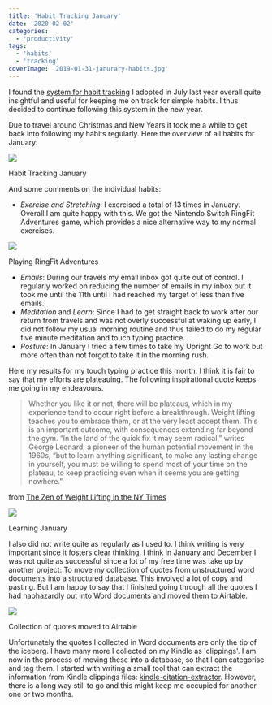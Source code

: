 ```yaml
---
title: 'Habit Tracking January'
date: '2020-02-02'
categories:
  - 'productivity'
tags:
  - 'habits'
  - 'tracking'
coverImage: '2019-01-31-janurary-habits.jpg'
---
```


I found the [system for habit tracking](https://spearoflight.blog/2019/08/03/simple-habit-tracking-system/) I adopted in July last year overall quite insightful and useful for keeping me on track for simple habits. I thus decided to continue following this system in the new year.

Due to travel around Christmas and New Years it took me a while to get back into following my habits regularly. Here the overview of all habits for January:

![](https://spearoflight.files.wordpress.com/2020/02/2019-01-31-janurary-habits.jpg?w=1024)

Habit Tracking January

And some comments on the individual habits:

- _Exercise and Stretching_: I exercised a total of 13 times in January. Overall I am quite happy with this. We got the Nintendo Switch RingFit Adventures game, which provides a nice alternative way to my normal exercises.

![](https://spearoflight.files.wordpress.com/2020/02/img_1924.jpg?w=768)

Playing RingFit Adventures

- _Emails_: During our travels my email inbox got quite out of control. I regularly worked on reducing the number of emails in my inbox but it took me until the 11th until I had reached my target of less than five emails.
- _Meditation_ and _Learn_: Since I had to get straight back to work after our return from travels and was not overly successful at waking up early, I did not follow my usual morning routine and thus failed to do my regular five minute meditation and touch typing practice.
- _Posture_: In January I tried a few times to take my Upright Go to work but more often than not forgot to take it in the morning rush.

Here my results for my touch typing practice this month. I think it is fair to say that my efforts are plateauing. The following inspirational quote keeps me going in my endeavours.

> Whether you like it or not, there will be plateaus, which in my experience tend to occur right before a breakthrough. Weight lifting teaches you to embrace them, or at the very least accept them. This is an important outcome, with consequences extending far beyond the gym. “In the land of the quick fix it may seem radical,” writes George Leonard, a pioneer of the human potential movement in the 1960s, “but to learn anything significant, to make any lasting change in yourself, you must be willing to spend most of your time on the plateau, to keep practicing even when it seems you are getting nowhere.”

from [The Zen of Weight Lifting in the NY Times](https://www.nytimes.com/2019/11/22/well/move/the-zen-of-weight-lifting.html)

![](https://spearoflight.files.wordpress.com/2020/02/2019-01-31-janurary-learning.jpg?w=1024)

Learning January

I also did not write quite as regularly as I used to. I think writing is very important since it fosters clear thinking. I think in January and December I was not quite as successful since a lot of my free time was take up by another project: To move my collection of quotes from unstructured word documents into a structured database. This involved a lot of copy and pasting. But I am happy to say that I finished going through all the quotes I had haphazardly put into Word documents and moved them to Airtable.

![](https://spearoflight.files.wordpress.com/2020/02/quotes.png?w=1024)

Collection of quotes moved to Airtable

Unfortunately the quotes I collected in Word documents are only the tip of the iceberg. I have many more I collected on my Kindle as 'clippings'. I am now in the process of moving these into a database, so that I can categorise and tag them. I started with writing a small tool that can extract the information from Kindle clippings files: [kindle-citation-extractor](https://www.npmjs.com/package/kindle-citation-extractor). However, there is a long way still to go and this might keep me occupied for another one or two months.

